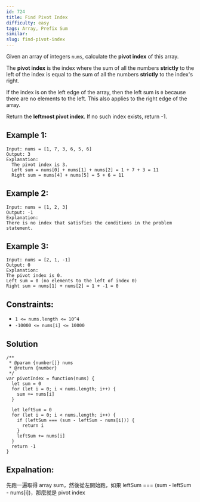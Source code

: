 ```yaml
---
id: 724
title: Find Pivot Index
difficulty: easy
tags: Array, Prefix Sum
similar:
slug: find-pivot-index
---
```


Given an array of integers `nums`, calculate the **pivot index** of this array.

The **pivot index** is the index where the sum of all the numbers **strictly** to the left of the index is equal to the sum of all the numbers **strictly** to the index's right.

If the index is on the left edge of the array, then the left sum is `0` because there are no elements to the left. This also applies to the right edge of the array.

Return the **leftmost pivot index**. If no such index exists, return -1.

## Example 1:

```
Input: nums = [1, 7, 3, 6, 5, 6]
Output: 3
Explanation:
  The pivot index is 3.
  Left sum = nums[0] + nums[1] + nums[2] = 1 + 7 + 3 = 11
  Right sum = nums[4] + nums[5] = 5 + 6 = 11
```

## Example 2:

```
Input: nums = [1, 2, 3]
Output: -1
Explanation:
There is no index that satisfies the conditions in the problem statement.
```

## Example 3:

```
Input: nums = [2, 1, -1]
Output: 0
Explanation:
The pivot index is 0.
Left sum = 0 (no elements to the left of index 0)
Right sum = nums[1] + nums[2] = 1 + -1 = 0
```

## Constraints:

- `1 <= nums.length <= 10^4`
- `-10000 <= nums[i] <= 10000`

## Solution

```
/**
 * @param {number[]} nums
 * @return {number}
 */
var pivotIndex = function(nums) {
  let sum = 0
  for (let i = 0; i < nums.length; i++) {
    sum += nums[i]
  }

  let leftSum = 0
  for (let i = 0; i < nums.length; i++) {
    if (leftSum === (sum - leftSum - nums[i])) {
      return i
    }
    leftSum += nums[i]
  }
  return -1
}
```

## Expalnation:

先跑一遍取得 array sum，然後從左開始跑，如果 leftSum === (sum - leftSum - nums[i])，那麼就是 pivot index
